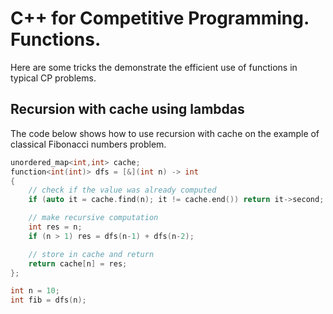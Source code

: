 # C++ for Competitive Programming. Functions.

Here are some tricks the demonstrate the efficient use of functions in typical CP problems.

## Recursion with cache using lambdas
The code below shows how to use recursion with cache on the example of classical Fibonacci numbers problem.
```cpp
unordered_map<int,int> cache;
function<int(int)> dfs = [&](int n) -> int
{
    // check if the value was already computed
    if (auto it = cache.find(n); it != cache.end()) return it->second;

    // make recursive computation
    int res = n;
    if (n > 1) res = dfs(n-1) + dfs(n-2);

    // store in cache and return
    return cache[n] = res;
};

int n = 10;
int fib = dfs(n);
```